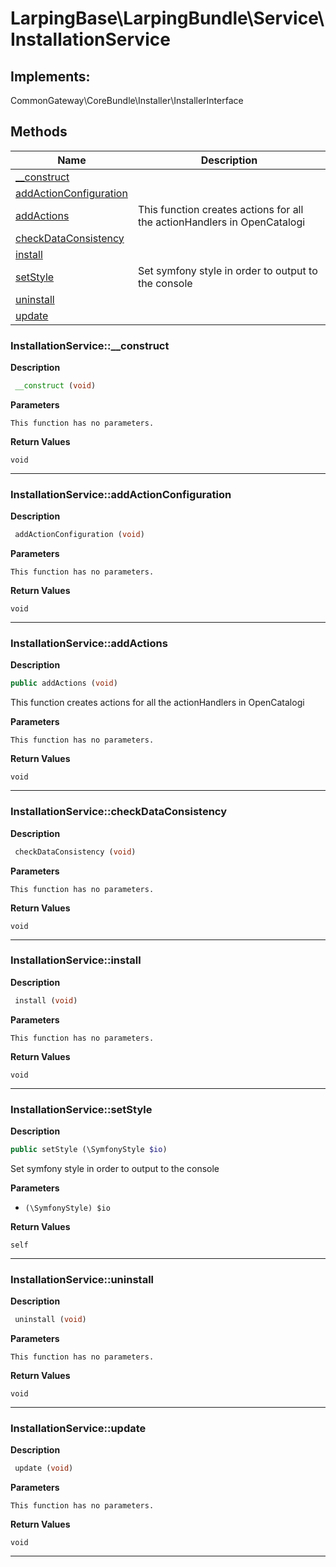 # LarpingBase\LarpingBundle\Service\InstallationService  



## Implements:
CommonGateway\CoreBundle\Installer\InstallerInterface



## Methods

| Name | Description |
|------|-------------|
|[__construct](#installationservice__construct)||
|[addActionConfiguration](#installationserviceaddactionconfiguration)||
|[addActions](#installationserviceaddactions)|This function creates actions for all the actionHandlers in OpenCatalogi|
|[checkDataConsistency](#installationservicecheckdataconsistency)||
|[install](#installationserviceinstall)||
|[setStyle](#installationservicesetstyle)|Set symfony style in order to output to the console|
|[uninstall](#installationserviceuninstall)||
|[update](#installationserviceupdate)||




### InstallationService::__construct  

**Description**

```php
 __construct (void)
```

 

 

**Parameters**

`This function has no parameters.`

**Return Values**

`void`


<hr />


### InstallationService::addActionConfiguration  

**Description**

```php
 addActionConfiguration (void)
```

 

 

**Parameters**

`This function has no parameters.`

**Return Values**

`void`


<hr />


### InstallationService::addActions  

**Description**

```php
public addActions (void)
```

This function creates actions for all the actionHandlers in OpenCatalogi 

 

**Parameters**

`This function has no parameters.`

**Return Values**

`void`




<hr />


### InstallationService::checkDataConsistency  

**Description**

```php
 checkDataConsistency (void)
```

 

 

**Parameters**

`This function has no parameters.`

**Return Values**

`void`


<hr />


### InstallationService::install  

**Description**

```php
 install (void)
```

 

 

**Parameters**

`This function has no parameters.`

**Return Values**

`void`


<hr />


### InstallationService::setStyle  

**Description**

```php
public setStyle (\SymfonyStyle $io)
```

Set symfony style in order to output to the console 

 

**Parameters**

* `(\SymfonyStyle) $io`

**Return Values**

`self`




<hr />


### InstallationService::uninstall  

**Description**

```php
 uninstall (void)
```

 

 

**Parameters**

`This function has no parameters.`

**Return Values**

`void`


<hr />


### InstallationService::update  

**Description**

```php
 update (void)
```

 

 

**Parameters**

`This function has no parameters.`

**Return Values**

`void`


<hr />

